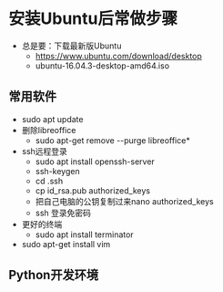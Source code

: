 # 安装Ubuntu后常做步骤

- 总是要：下载最新版Ubuntu
    - https://www.ubuntu.com/download/desktop
    - ubuntu-16.04.3-desktop-amd64.iso

## 常用软件
- sudo apt update
- 删除libreoffice
    - sudo apt-get remove --purge libreoffice*
- ssh远程登录
    - sudo apt install openssh-server
    - ssh-keygen
    - cd .ssh
    - cp id_rsa.pub authorized_keys
    - 把自己电脑的公钥复制过来nano authorized_keys
    - ssh 登录免密码
- 更好的终端 
    - sudo apt install terminator    
- sudo apt-get install vim



## Python开发环境